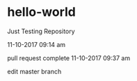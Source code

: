 # hello-world
Just Testing Repository

11-10-2017 09:14 am

pull request complete
11-10-2017 09:37 am

edit master branch
